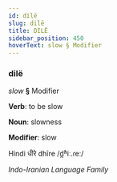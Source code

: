 ```yaml
---
id: dilë
slug: dilë
title: DİLË
sidebar_position: 450
hoverText: slow § Modifier
---
```


### dilë

*slow* **§** Modifier

**Verb**: to be slow

**Noun**: slowness

**Modifier**: slow

Hindi धीरे dhīre /d̪ʱiː.ɾeː/

*Indo-Iranian Language Family*